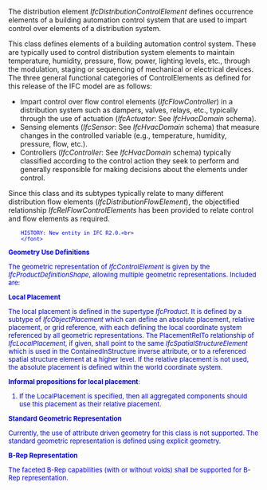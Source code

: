 ﻿The distribution element _IfcDistributionControlElement_ defines occurrence elements of a building automation control system that are used to impart control over elements of a distribution system.

This class defines elements of a building automation control system. These are typically used to control distribution system elements to maintain temperature, humidity, pressure, flow, power, lighting levels, etc., through the modulation, staging or sequencing of mechanical or electrical devices. The three general functional categories of ControlElements as defined for this release of the IFC model are as follows:

* Impart control over flow control elements (_IfcFlowController_) in a distribution system such as dampers, valves, relays, etc., typically through the use of actuation (_IfcActuator_: See _IfcHvacDomain_ schema).
* Sensing elements (_IfcSensor_: See _IfcHvacDomain_ schema) that measure changes in the controlled variable (e.g., temperature, humidity, pressure, flow, etc.).
* Controllers (_IfcController_: See _IfcHvacDomain_ schema) typically classified according to the control action they seek to perform and generally responsible for making decisions about the elements under control.

Since this class and its subtypes typically relate to many different distribution flow elements (_IfcDistributionFlowElement_), the objectified relationship _IfcRelFlowControlElements_ has been provided to relate control and flow elements as required.

> <font color="#0000ff" size="-1">
    	HISTORY: New entity in IFC R2.0.<br>
    	</font>

**Geometry Use Definitions**

The geometric representation of _IfcControlElement_ is given by the _IfcProductDefinitionShape_, allowing multiple geometric representations. Included are:

**Local Placement**

The local placement is defined in the supertype _IfcProduct_. It is defined by a subtype of _IfcObjectPlacement_ which can define an absolute placement, relative placement, or grid reference, with each defining the local coordinate system referenced by all geometric representations. The PlacementRelTo relationship of _IfcLocalPlacement_, if given, shall point to the same _IfcSpatialStructureElement_ which is used in the ContainedInStructure inverse attribute, or to a referenced spatial structure element at a higher level. If the relative placement is not used, the absolute placement is defined within the world coordinate system.

**Informal propositions for local placement**:

1. If the LocalPlacement is specified, then all aggregated components should use this placement as their relative placement.

**Standard Geometric Representation**

Currently, the use of attribute driven geometry for this class is not supported. The standard geometric representation is defined using explicit geometry.

**B-Rep Representation**

The faceted B-Rep capabilities (with or without voids) shall be supported for B-Rep representation.